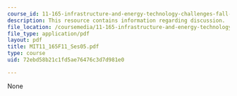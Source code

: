 ```yaml
---
course_id: 11-165-infrastructure-and-energy-technology-challenges-fall-2011
description: This resource contains information regarding discussion.
file_location: /coursemedia/11-165-infrastructure-and-energy-technology-challenges-fall-2011/72ebd58b21c1fd5ae76476c3d7d981e0_MIT11_165F11_Ses05.pdf
file_type: application/pdf
layout: pdf
title: MIT11_165F11_Ses05.pdf
type: course
uid: 72ebd58b21c1fd5ae76476c3d7d981e0

---
```

None
